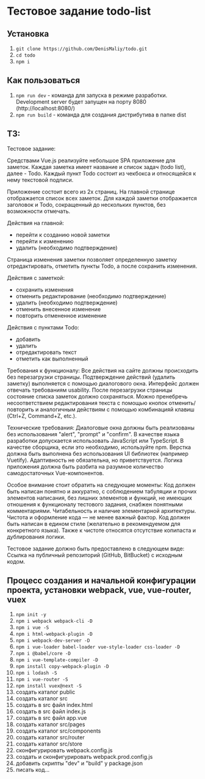 Тестовое задание todo-list
============================================================================================

Установка
--------------------------------------------------------------------------------------------
1. `git clone https://github.com/DenisMaliy/todo.git`
2. `cd todo`
3. `npm i`

Как пользоваться
--------------------------------------------------------------------------------------------
1. `npm run dev`    - команда для запуска в режиме разработки.
   Development server будет запущен на порту 8080 (http://localhost:8080/)
2. `npm run build`  - команда для создания дистрибутива в папке dist


ТЗ:
--------------------------------------------------------------------------------------------
Тестовое задание:

Средствами Vue.js реализуйте небольшое SPA приложение для заметок.
Каждая заметка имеет название и список задач (todo list), далее - Todo. Каждый пункт Todo состоит из чекбокса и относящейся к нему текстовой подписи.

Приложение состоит всего из 2х страниц.
На главной странице отображается список всех заметок. Для каждой заметки отображается заголовок и Todo, сокращенный до нескольких пунктов, без возможности отмечать.

Действия на главной:
  - перейти к созданию новой заметки
  - перейти к изменению
  - удалить (необходимо подтверждение)

Страница изменения заметки позволяет определенную заметку отредактировать, отметить пункты Todo, а после сохранить изменения.

Действия с заметкой:
  - сохранить изменения
  - отменить редактирование (необходимо подтверждение)
  - удалить (необходимо подтверждение)
  - отменить внесенное изменение
  - повторить отмененное изменение

Действия с пунктами Todo:
  - добавить
  - удалить
  - отредактировать текст
  - отметить как выполненный

Требования к функционалу:
Все действия на сайте должны происходить без перезагрузки страницы.
Подтверждение действий (удалить заметку) выполняется с помощью диалогового окна.
Интерфейс должен отвечать требованиям usability.
После перезагрузки страницы состояние списка заметок должно сохраняться.
Можно пренебречь несоответствием редактирования текста с помощью кнопок отменить/повторить и аналогичным действиям с помощью комбинацияй клавиш (Ctrl+Z, Command+Z, etc.).

Технические требования:
Диалоговые окна должны быть реализованы без использования "alert", "prompt" и "confirm".
В качестве языка разработки допускается использовать JavaScript или TypeScript.
В качестве сборщика, если это необходимо, используйте npm.
Верстка должна быть выполнена без использования UI библиотек (например Vuetify).
Адаптивность не обязательна, но приветствуется.
Логика приложения должна быть разбита на разумное количество самодостаточных Vue-компонентов.

Особое внимание стоит обратить на следующие моменты:
Код должен быть написан понятно и аккуратно, с соблюдением табуляции и прочих элементов написания, без лишних элементов и функций, не имеющих отношения к функционалу тестового задания, снабжен понятными комментариями.
Читабельность и наличие элементарной архитектуры.
Чистота и оформление кода — не менее важный фактор. Код должен быть написан в едином стиле (желательно в рекомендуемом для конкретного языка). Также к чистоте относятся отсутствие копипаста и дублирования логики.

Тестовое задание должно быть предоставлено в следующем виде:
Ссылка на публичный репозиторий (GitHub, BitBucket) с исходным кодом.




Процесс создания и начальной конфигурации проекта, установки webpack, vue, vue-router, vuex
--------------------------------------------------------------------------------------------
1. `npm init -y`
2. `npm i webpack webpack-cli -D`
3. `npm i vue -S`
4. `npm i html-webpack-plugin -D`
5. `npm i webpack-dev-server -D`
6. `npm i vue-loader babel-loader vue-style-loader css-loader -D`
7. `npm i @babel/core -D`
8. `npm i vue-template-compiler -D`
9. `npm install copy-webpack-plugin -D`
10. `npm i lodash -S`
11. `npm i vue-router -S`
12. `npm install vuex@next -S`
13. создать каталог public
14. создать каталог src
15. создать в src файл index.html
16. создать в src файл index.js
17. создать в src файл app.vue
18. создать каталог src/pages
19. создать каталог src/components
20. создать каталог src/router
21. создать каталог src/store
22. сконфигурировать webpack.config.js
23. создать и сконфигурировать webpack.prod.config.js
24. добавить скрипты "dev" и "build" у package.json
25. писать код...